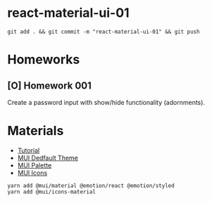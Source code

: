 # react-material-ui-01

```
git add . && git commit -m "react-material-ui-01" && git push
```

# Homeworks

## [O] Homework 001

Create a password input with show/hide functionality (adornments).

# Materials

- [Tutorial][tutorial-video]
- [MUI Dedfault Theme][mui-default-theme]
- [MUI Palette][mui-palette]
- [MUI Icons][mui-icons]

```
yarn add @mui/material @emotion/react @emotion/styled
yarn add @mui/icons-material
```

[tutorial-video]: https://www.youtube.com/watch?v=Qa5OLlG1kog&list=PLC3y8-rFHvwh-K9mDlrrcDywl7CeVL2rO&index=2
[mui-default-theme]: https://mui.com/material-ui/customization/default-theme/
[mui-palette]: https://mui.com/material-ui/customization/palette/
[mui-icons]: https://mui.com/material-ui/material-icons/
